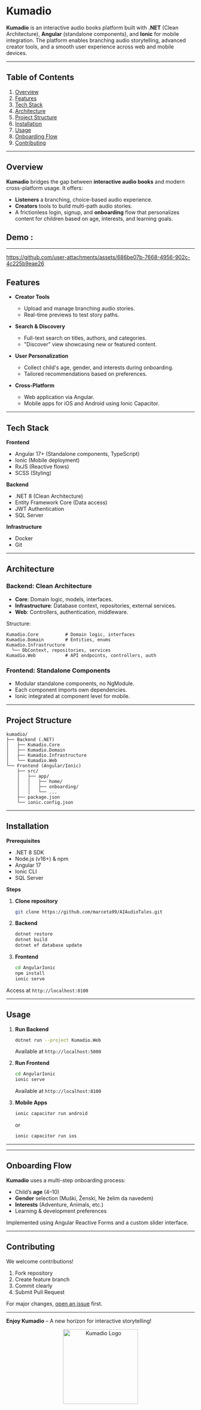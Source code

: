 # Kumadio

**Kumadio** is an interactive audio books platform built with **.NET** (Clean Architecture), **Angular** (standalone components), and **Ionic** for mobile integration. The platform enables branching audio storytelling, advanced creator tools, and a smooth user experience across web and mobile devices.

---

## Table of Contents

1. [Overview](#overview)
2. [Features](#features)
3. [Tech Stack](#tech-stack)
4. [Architecture](#architecture)
5. [Project Structure](#project-structure)
6. [Installation](#installation)
7. [Usage](#usage)
8. [Onboarding Flow](#onboarding-flow)
9. [Contributing](#contributing)

---

## Overview

**Kumadio** bridges the gap between **interactive audio books** and modern cross-platform usage. It offers:

- **Listeners** a branching, choice-based audio experience.
- **Creators** tools to build multi-path audio stories.
- A frictionless login, signup, and **onboarding** flow that personalizes content for children based on age, interests, and learning goals.

## Demo : 
---
https://github.com/user-attachments/assets/686be07b-7668-4956-902c-4c225b9eae26

## Features

- **Creator Tools**
  - Upload and manage branching audio stories.
  - Real-time previews to test story paths.

- **Search & Discovery**
  - Full-text search on titles, authors, and categories.
  - "Discover" view showcasing new or featured content.

- **User Personalization**
  - Collect child's age, gender, and interests during onboarding.
  - Tailored recommendations based on preferences.

- **Cross-Platform**
  - Web application via Angular.
  - Mobile apps for iOS and Android using Ionic Capacitor.

---

## Tech Stack

**Frontend**
- Angular 17+ (Standalone components, TypeScript)
- Ionic (Mobile deployment)
- RxJS (Reactive flows)
- SCSS (Styling)

**Backend**
- .NET 8 (Clean Architecture)
- Entity Framework Core (Data access)
- JWT Authentication
- SQL Server

**Infrastructure**
- Docker
- Git

---

## Architecture

### Backend: Clean Architecture

- **Core**: Domain logic, models, interfaces.
- **Infrastructure**: Database context, repositories, external services.
- **Web**: Controllers, authentication, middleware.

Structure:
```
Kumadio.Core          # Domain logic, interfaces
Kumadio.Domain        # Entities, enums
Kumadio.Infrastructure
  └── DbContext, repositories, services
Kumadio.Web           # API endpoints, controllers, auth
```

### Frontend: Standalone Components

- Modular standalone components, no NgModule.
- Each component imports own dependencies.
- Ionic integrated at component level for mobile.

---

## Project Structure

```
kumadio/
├── Backend (.NET)
│   ├── Kumadio.Core
│   ├── Kumadio.Domain
│   ├── Kumadio.Infrastructure
│   └── Kumadio.Web
└── Frontend (Angular/Ionic)
    ├── src/
    │   ├── app/
    │   │   ├── home/
    │   │   ├── onboarding/
    │   │   └── ...
    ├── package.json
    └── ionic.config.json
```

---

## Installation

**Prerequisites**
- .NET 8 SDK
- Node.js (v16+) & npm
- Angular 17
- Ionic CLI
- SQL Server

**Steps**

1. **Clone repository**
   ```bash
   git clone https://github.com/marceta99/AIAudioTales.git
   ```

2. **Backend**
   ```bash
   dotnet restore
   dotnet build
   dotnet ef database update
   ```

3. **Frontend**
   ```bash
   cd AngularIonic
   npm install
   ionic serve
   ```

Access at `http://localhost:8100`

---

## Usage

1. **Run Backend**
   ```bash
   dotnet run --project Kumadio.Web
   ```
   Available at `http://localhost:5000`

2. **Run Frontend**
   ```bash
   cd AngularIonic
   ionic serve
   ```
   Available at `http://localhost:8100`

3. **Mobile Apps**
   ```bash
   ionic capacitor run android
   ```
   or
   ```bash
   ionic capacitor run ios
   ```

---

---

## Onboarding Flow

**Kumadio** uses a multi-step onboarding process:

- Child’s **age** (4–10)
- **Gender** selection (Muški, Ženski, Ne želim da navedem)
- **Interests** (Adventure, Animals, etc.)
- Learning & development preferences

Implemented using Angular Reactive Forms and a custom slider interface.

---

## Contributing

We welcome contributions!

1. Fork repository
2. Create feature branch
3. Commit clearly
4. Submit Pull Request

For major changes, [open an issue](../../issues) first.

---

**Enjoy Kumadio** – A new horizon for interactive storytelling!

<div align="center">
  <img src="https://media.licdn.com/dms/image/v2/D4E0BAQHrhPezbdG85A/company-logo_200_200/company-logo_200_200/0/1730828228363/kumadio_logo?e=1755129600&v=beta&t=XzIqUJHALyVu_ENRXM7S-EfipJdujjBpqsXgTsV61Fs" alt="Kumadio Logo" width="200">
</div>

